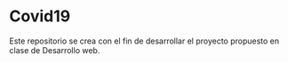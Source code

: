 # Covid19
Este repositorio se crea con el fin de desarrollar el proyecto propuesto en clase de Desarrollo web.
